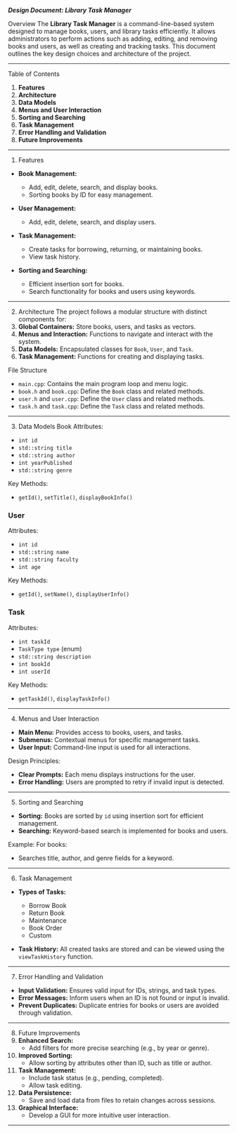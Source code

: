 ***Design Document: Library Task Manager***

 Overview
The **Library Task Manager** is a command-line-based system designed to manage books, users, and library tasks efficiently. It allows administrators to perform actions such as adding, editing, and removing books and users, as well as creating and tracking tasks. This document outlines the key design choices and architecture of the project.

---

 Table of Contents
1. **Features**
2. **Architecture**
3. **Data Models**
4. **Menus and User Interaction**
5. **Sorting and Searching**
6. **Task Management**
7. **Error Handling and Validation**
8. **Future Improvements**

---

 1. Features
- **Book Management:**
  - Add, edit, delete, search, and display books.
  - Sorting books by ID for easy management.
  
- **User Management:**
  - Add, edit, delete, search, and display users.

- **Task Management:**
  - Create tasks for borrowing, returning, or maintaining books.
  - View task history.

- **Sorting and Searching:**
  - Efficient insertion sort for books.
  - Search functionality for books and users using keywords.

---

 2. Architecture
The project follows a modular structure with distinct components for:
1. **Global Containers:** Store books, users, and tasks as vectors.
2. **Menus and Interaction:** Functions to navigate and interact with the system.
3. **Data Models:** Encapsulated classes for `Book`, `User`, and `Task`.
4. **Task Management:** Functions for creating and displaying tasks.

 File Structure
- `main.cpp`: Contains the main program loop and menu logic.
- `book.h` and `book.cpp`: Define the `Book` class and related methods.
- `user.h` and `user.cpp`: Define the `User` class and related methods.
- `task.h` and `task.cpp`: Define the `Task` class and related methods.

---

 3. Data Models
 Book
Attributes:
- `int id`
- `std::string title`
- `std::string author`
- `int yearPublished`
- `std::string genre`

Key Methods:
- `getId()`, `setTitle()`, `displayBookInfo()`

### User
Attributes:
- `int id`
- `std::string name`
- `std::string faculty`
- `int age`

Key Methods:
- `getId()`, `setName()`, `displayUserInfo()`

### Task
Attributes:
- `int taskId`
- `TaskType type` (enum)
- `std::string description`
- `int bookId`
- `int userId`

Key Methods:
- `getTaskId()`, `displayTaskInfo()`

---

 4. Menus and User Interaction
- **Main Menu:** Provides access to books, users, and tasks.
- **Submenus:** Contextual menus for specific management tasks.
- **User Input:** Command-line input is used for all interactions.

 Design Principles:
- **Clear Prompts:** Each menu displays instructions for the user.
- **Error Handling:** Users are prompted to retry if invalid input is detected.

---

 5. Sorting and Searching
- **Sorting:** Books are sorted by `id` using insertion sort for efficient management.
- **Searching:** Keyword-based search is implemented for books and users.

 Example:
For books:
- Searches title, author, and genre fields for a keyword.

---

 6. Task Management
- **Types of Tasks:**
  - Borrow Book
  - Return Book
  - Maintenance
  - Book Order
  - Custom

- **Task History:** All created tasks are stored and can be viewed using the `viewTaskHistory` function.

---

 7. Error Handling and Validation
- **Input Validation:** Ensures valid input for IDs, strings, and task types.
- **Error Messages:** Inform users when an ID is not found or input is invalid.
- **Prevent Duplicates:** Duplicate entries for books or users are avoided through validation.

---

 8. Future Improvements
1. **Enhanced Search:**
   - Add filters for more precise searching (e.g., by year or genre).
2. **Improved Sorting:**
   - Allow sorting by attributes other than ID, such as title or author.
3. **Task Management:**
   - Include task status (e.g., pending, completed).
   - Allow task editing.
4. **Data Persistence:**
   - Save and load data from files to retain changes across sessions.
5. **Graphical Interface:**
   - Develop a GUI for more intuitive user interaction.

---
